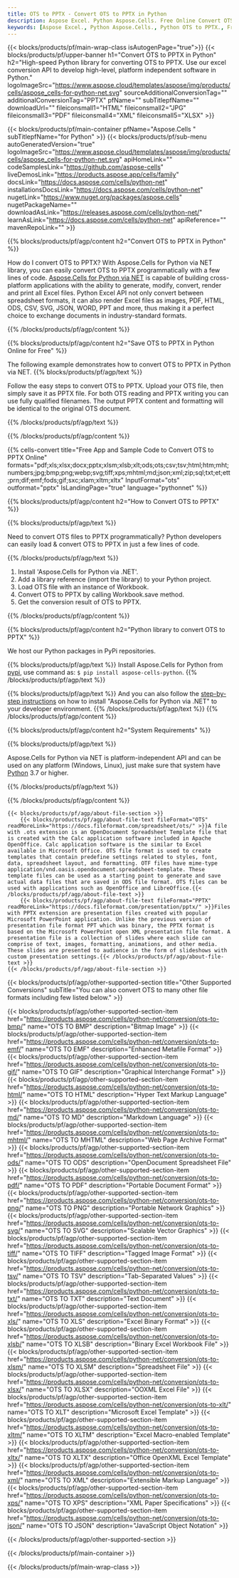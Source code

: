 ```yaml
---
title: OTS to PPTX - Convert OTS to PPTX in Python
description: Aspose Excel. Python Aspose.Cells. Free Online Convert OTS to PPTX in Python. Python OTS to PPTX format. Save OTS as PPTX in Python. Python Aspose Cells.
keywords: [Aspose Excel., Python Aspose.Cells., Python OTS to PPTX., Free Online Convert OTS to PPTX in Python., Python Convert OTS to PPTX., OTS to PPTX Converter]
---
```


{{< blocks/products/pf/main-wrap-class isAutogenPage="true">}}
{{< blocks/products/pf/upper-banner h1="Convert OTS to PPTX in Python" h2="High-speed Python library for converting OTS to PPTX. Use our excel conversion API to develop high-level, platform independent software in Python." logoImageSrc="https://www.aspose.cloud/templates/aspose/img/products/cells/aspose_cells-for-python-net.svg" sourceAdditionalConversionTag="" additionalConversionTag="PPTX" pfName="" subTitlepfName="" downloadUrl="" fileiconsmall1="HTML" fileiconsmall2="JPG" fileiconsmall3="PDF" fileiconsmall4="XML" fileiconsmall5="XLSX" >}}

{{< blocks/products/pf/main-container pfName="Aspose.Cells " subTitlepfName="for Python" >}}
{{< blocks/products/pf/sub-menu autoGeneratedVersion="true" logoImageSrc="https://www.aspose.cloud/templates/aspose/img/products/cells/aspose_cells-for-python-net.svg" apiHomeLink="" codeSamplesLink="https://github.com/aspose-cells" liveDemosLink="https://products.aspose.app/cells/family" docsLink="https://docs.aspose.com/cells/python-net" installationsDocsLink="https://docs.aspose.com/cells/python-net" nugetLink="https://www.nuget.org/packages/aspose.cells" nugetPackageName="" downloadAsLink="https://releases.aspose.com/cells/python-net/" learnAsLink="https://docs.aspose.com/cells/python-net" apiReference="" mavenRepoLink="" >}}


{{% blocks/products/pf/agp/content h2="Convert OTS to PPTX in Python" %}}

How do I convert OTS to PPTX? With Aspose.Cells for Python via NET library, you can easily convert OTS to PPTX programmatically with  a few lines of code. [Aspose.Cells for Python via NET](https://pypi.org/project/aspose-cells-python/) is capable of building cross-platform applications with the ability to generate, modify, convert, render and print all Excel files. Python Excel API not only convert between spreadsheet formats, it can also render Excel files as images, PDF, HTML, ODS, CSV, SVG, JSON, WORD, PPT and more, thus making it a perfect choice to exchange documents in industry-standard formats. 

{{% /blocks/products/pf/agp/content %}}


{{% blocks/products/pf/agp/content h2="Save OTS to PPTX in Python Online for Free" %}}

The following example demonstrates how to convert OTS to PPTX in Python via NET.
{{% blocks/products/pf/agp/text %}}

Follow the easy steps to convert OTS to PPTX. Upload your OTS file, then simply save it as PPTX file. For both OTS reading and PPTX writing you can use fully qualified filenames. The output PPTX content and formatting will be identical to the original OTS document.

{{% /blocks/products/pf/agp/text %}}

{{% /blocks/products/pf/agp/content %}}

{{% cells-convert title="Free App and Sample Code to Convert OTS to PPTX Online" formats="pdf;xls;xlsx;docx;pptx;xlsm;xlsb;xlt;ods;ots;csv;tsv;html;htm;mht;numbers;jpg;bmp;png;webp;svg;tiff;xps;mhtml;md;json;xml;zip;sql;txt;et;ett;prn;dif;emf;fods;gif;sxc;xlam;xltm;xltx" InputFormat="ots" outformat="pptx" IsLandingPage="true" language="pythonnet" %}}

{{% blocks/products/pf/agp/content h2="How to Convert OTS to PPTX" %}}

{{% blocks/products/pf/agp/text %}}

Need to convert OTS files to PPTX programmatically? Python developers can easily load & convert OTS to PPTX in just a few lines of code.

{{% /blocks/products/pf/agp/text %}}

1.  Install 'Aspose.Cells for Python via .NET'.
1.  Add a library reference (import the library) to your Python project.
1.  Load OTS file with an instance of Workbook.
1.  Convert OTS to PPTX by calling Workbook.save method.
1.  Get the conversion result of OTS to PPTX.

{{% /blocks/products/pf/agp/content %}}


{{% blocks/products/pf/agp/content h2="Python library to convert OTS to PPTX" %}}

We host our Python packages in PyPi repositories.

{{% blocks/products/pf/agp/text %}}
Install Aspose.Cells for Python from <a href="https://pypi.org/project/aspose-cells-python/">pypi</a>, use command as: <code>$ pip install aspose-cells-python</code>.
{{% /blocks/products/pf/agp/text %}}

{{% blocks/products/pf/agp/text %}}
And you can also follow the [step-by-step instructions](https://docs.aspose.com/cells/python-net/getting-started/) on how to install "Aspose.Cells for Python via .NET" to your developer environment.
{{% /blocks/products/pf/agp/text %}}
{{% /blocks/products/pf/agp/content %}}

{{% blocks/products/pf/agp/content h2="System Requirements" %}}

{{% blocks/products/pf/agp/text %}}

 Aspose.Cells for Python via NET is platform-independent API and can be used on any platform (Windows, Linux), just make sure that system have [Python](https://www.python.org/downloads/) 3.7 or higher. 
 
{{% /blocks/products/pf/agp/text %}}

{{% /blocks/products/pf/agp/content %}}

<!-- aboutfile Starts -->
    {{< blocks/products/pf/agp/about-file-section >}}
        {{< blocks/products/pf/agp/about-file-text fileFormat="OTS" readMoreLink="https://docs.fileformat.com/spreadsheet/ots/" >}}A file with .ots extension is an OpenDocument Spreadsheet Template file that is created with the Calc application software included in Apache OpenOffice. Calc application software is the similar to Excel available in Microsoft Office. OTS file format is used to create templates that contain predefine settings related to styles, font, data, spreadsheet layout, and formatting. OTF files have mime-type application/vnd.oasis.opendocument.spreadsheet-template. These template files can be used as a starting point to generate and save actual data files that are saved in ODS file format. OTS files can be used with applications such as OpenOffice and LibreOffice.{{< /blocks/products/pf/agp/about-file-text >}}
        {{< blocks/products/pf/agp/about-file-text fileFormat="PPTX" readMoreLink="https://docs.fileformat.com/presentation/pptx/" >}}Files with PPTX extension are presentation files created with popular Microsoft PowerPoint application. Unlike the previous version of presentation file format PPT which was binary, the PPTX format is based on the Microsoft PowerPoint open XML presentation file format. A presentation file is a collection of slides where each slide can comprise of text, images, formatting, animations, and other media. These slides are presented to audience in the form of slideshows with custom presentation settings.{{< /blocks/products/pf/agp/about-file-text >}}
    {{< /blocks/products/pf/agp/about-file-section >}}
<!-- aboutfile Ends -->

{{< blocks/products/pf/agp/other-supported-section title="Other Supported Conversions" subTitle="You can also convert OTS to many other file formats including few listed below." >}}

{{< blocks/products/pf/agp/other-supported-section-item href="https://products.aspose.com/cells/python-net/conversion/ots-to-bmp/" name="OTS TO BMP" description="Bitmap Image" >}}
{{< blocks/products/pf/agp/other-supported-section-item href="https://products.aspose.com/cells/python-net/conversion/ots-to-emf/" name="OTS TO EMF" description="Enhanced Metafile Format" >}}
{{< blocks/products/pf/agp/other-supported-section-item href="https://products.aspose.com/cells/python-net/conversion/ots-to-gif/" name="OTS TO GIF" description="Graphical Interchange Format" >}}
{{< blocks/products/pf/agp/other-supported-section-item href="https://products.aspose.com/cells/python-net/conversion/ots-to-html/" name="OTS TO HTML" description="Hyper Text Markup Language" >}}
{{< blocks/products/pf/agp/other-supported-section-item href="https://products.aspose.com/cells/python-net/conversion/ots-to-md/" name="OTS TO MD" description="Markdown Language" >}}
{{< blocks/products/pf/agp/other-supported-section-item href="https://products.aspose.com/cells/python-net/conversion/ots-to-mhtml/" name="OTS TO MHTML" description="Web Page Archive Format" >}}
{{< blocks/products/pf/agp/other-supported-section-item href="https://products.aspose.com/cells/python-net/conversion/ots-to-ods/" name="OTS TO ODS" description="OpenDocument Spreadsheet File" >}}
{{< blocks/products/pf/agp/other-supported-section-item href="https://products.aspose.com/cells/python-net/conversion/ots-to-pdf/" name="OTS TO PDF" description="Portable Document Format" >}}
{{< blocks/products/pf/agp/other-supported-section-item href="https://products.aspose.com/cells/python-net/conversion/ots-to-png/" name="OTS TO PNG" description="Portable Network Graphics" >}}
{{< blocks/products/pf/agp/other-supported-section-item href="https://products.aspose.com/cells/python-net/conversion/ots-to-svg/" name="OTS TO SVG" description="Scalable Vector Graphics" >}}
{{< blocks/products/pf/agp/other-supported-section-item href="https://products.aspose.com/cells/python-net/conversion/ots-to-tiff/" name="OTS TO TIFF" description="Tagged Image Format" >}}
{{< blocks/products/pf/agp/other-supported-section-item href="https://products.aspose.com/cells/python-net/conversion/ots-to-tsv/" name="OTS TO TSV" description="Tab-Separated Values" >}}
{{< blocks/products/pf/agp/other-supported-section-item href="https://products.aspose.com/cells/python-net/conversion/ots-to-txt/" name="OTS TO TXT" description="Text Document" >}}
{{< blocks/products/pf/agp/other-supported-section-item href="https://products.aspose.com/cells/python-net/conversion/ots-to-xls/" name="OTS TO XLS" description="Excel Binary Format" >}}
{{< blocks/products/pf/agp/other-supported-section-item href="https://products.aspose.com/cells/python-net/conversion/ots-to-xlsb/" name="OTS TO XLSB" description="Binary Excel Workbook File" >}}
{{< blocks/products/pf/agp/other-supported-section-item href="https://products.aspose.com/cells/python-net/conversion/ots-to-xlsm/" name="OTS TO XLSM" description="Spreadsheet File" >}}
{{< blocks/products/pf/agp/other-supported-section-item href="https://products.aspose.com/cells/python-net/conversion/ots-to-xlsx/" name="OTS TO XLSX" description="OOXML Excel File" >}}
{{< blocks/products/pf/agp/other-supported-section-item href="https://products.aspose.com/cells/python-net/conversion/ots-to-xlt/" name="OTS TO XLT" description="Microsoft Excel Template" >}}
{{< blocks/products/pf/agp/other-supported-section-item href="https://products.aspose.com/cells/python-net/conversion/ots-to-xltm/" name="OTS TO XLTM" description="Excel Macro-enabled Template" >}}
{{< blocks/products/pf/agp/other-supported-section-item href="https://products.aspose.com/cells/python-net/conversion/ots-to-xltx/" name="OTS TO XLTX" description="Office OpenXML Excel Template" >}}
{{< blocks/products/pf/agp/other-supported-section-item href="https://products.aspose.com/cells/python-net/conversion/ots-to-xml/" name="OTS TO XML" description="Extensible Markup Language" >}}
{{< blocks/products/pf/agp/other-supported-section-item href="https://products.aspose.com/cells/python-net/conversion/ots-to-xps/" name="OTS TO XPS" description="XML Paper Specifications" >}}
{{< blocks/products/pf/agp/other-supported-section-item href="https://products.aspose.com/cells/python-net/conversion/ots-to-json/" name="OTS TO JSON" description="JavaScript Object Notation" >}}

{{< /blocks/products/pf/agp/other-supported-section >}}

{{< /blocks/products/pf/main-container >}}
    
{{< /blocks/products/pf/main-wrap-class >}}
